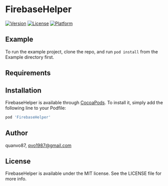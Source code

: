 # FirebaseHelper

<!--[![CI Status](http://img.shields.io/travis/quanvo87/FirebaseHelper.svg?style=flat)](https://travis-ci.org/quanvo87/FirebaseHelper)-->
[![Version](https://img.shields.io/cocoapods/v/FirebaseHelper.svg?style=flat)](http://cocoapods.org/pods/FirebaseHelper)
[![License](https://img.shields.io/cocoapods/l/FirebaseHelper.svg?style=flat)](http://cocoapods.org/pods/FirebaseHelper)
[![Platform](https://img.shields.io/cocoapods/p/FirebaseHelper.svg?style=flat)](http://cocoapods.org/pods/FirebaseHelper)

## Example

To run the example project, clone the repo, and run `pod install` from the Example directory first.

## Requirements

## Installation

FirebaseHelper is available through [CocoaPods](http://cocoapods.org). To install
it, simply add the following line to your Podfile:

```ruby
pod 'FirebaseHelper'
```

## Author

quanvo87, qvo1987@gmail.com

## License

FirebaseHelper is available under the MIT license. See the LICENSE file for more info.
